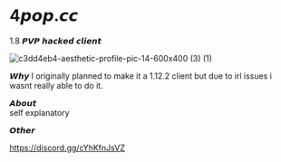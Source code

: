 
# 4𝙥𝙤𝙥.𝙘𝙘
1.8 𝙋𝙑𝙋 𝙝𝙖𝙘𝙠𝙚𝙙 𝙘𝙡𝙞𝙚𝙣𝙩



![c3dd4eb4-aesthetic-profile-pic-14-600x400 (3) (1)](https://user-images.githubusercontent.com/83054442/116732463-69c19580-aa1d-11eb-9ab2-b05081fd18d1.jpg)




𝙒𝙝𝙮
I originally planned to make it a 1.12.2 client but due to irl issues i wasnt really able to do it.

𝘼𝙗𝙤𝙪𝙩  
self explanatory

𝙊𝙩𝙝𝙚𝙧

https://discord.gg/cYhKfnJsVZ
